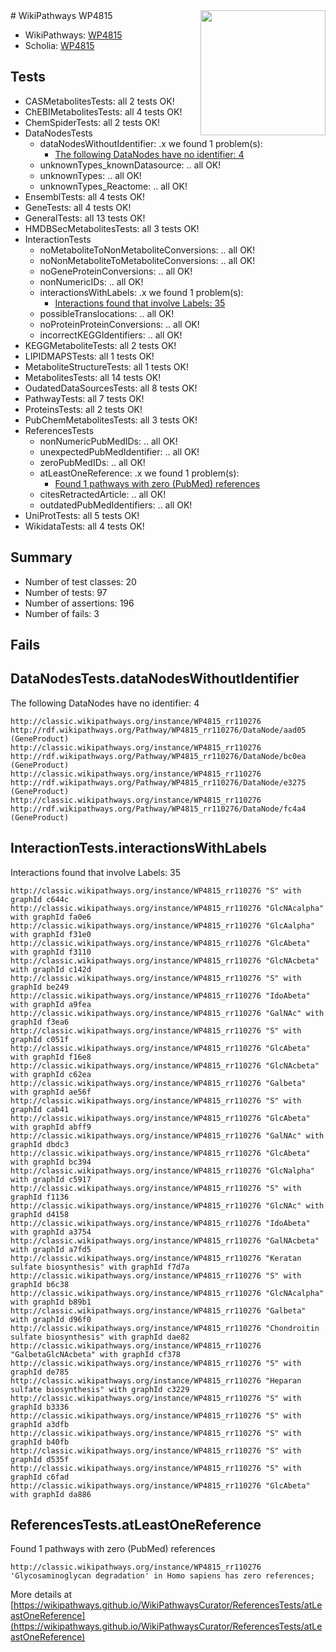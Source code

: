 <img style="float: right; width: 200px" src="https://upload.wikimedia.org/wikipedia/commons/thumb/8/83/Wplogo_with_text_500.png/640px-Wplogo_with_text_500.png" />
# WikiPathways WP4815

* WikiPathways: [WP4815](https://wikipathways.org/pathways/WP4815)
* Scholia: [WP4815](https://scholia.toolforge.org/wikipathways/WP4815)
## Tests
* CASMetabolitesTests: all 2 tests OK!
* ChEBIMetabolitesTests: all 4 tests OK!
* ChemSpiderTests: all 2 tests OK!
* DataNodesTests
    * dataNodesWithoutIdentifier: .x we found 1 problem(s):
        * [The following DataNodes have no identifier: 4](#d2d32fa3)
    * unknownTypes_knownDatasource: .. all OK!
    * unknownTypes: .. all OK!
    * unknownTypes_Reactome: .. all OK!
* EnsemblTests: all 4 tests OK!
* GeneTests: all 4 tests OK!
* GeneralTests: all 13 tests OK!
* HMDBSecMetabolitesTests: all 3 tests OK!
* InteractionTests
    * noMetaboliteToNonMetaboliteConversions: .. all OK!
    * noNonMetaboliteToMetaboliteConversions: .. all OK!
    * noGeneProteinConversions: .. all OK!
    * nonNumericIDs: .. all OK!
    * interactionsWithLabels: .x we found 1 problem(s):
        * [Interactions found that involve Labels: 35](#fe97a8fb)
    * possibleTranslocations: .. all OK!
    * noProteinProteinConversions: .. all OK!
    * incorrectKEGGIdentifiers: .. all OK!
* KEGGMetaboliteTests: all 2 tests OK!
* LIPIDMAPSTests: all 1 tests OK!
* MetaboliteStructureTests: all 1 tests OK!
* MetabolitesTests: all 14 tests OK!
* OudatedDataSourcesTests: all 8 tests OK!
* PathwayTests: all 7 tests OK!
* ProteinsTests: all 2 tests OK!
* PubChemMetabolitesTests: all 3 tests OK!
* ReferencesTests
    * nonNumericPubMedIDs: .. all OK!
    * unexpectedPubMedIdentifier: .. all OK!
    * zeroPubMedIDs: .. all OK!
    * atLeastOneReference: .x we found 1 problem(s):
        * [Found 1 pathways with zero (PubMed) references](#d0a459f0)
    * citesRetractedArticle: .. all OK!
    * outdatedPubMedIdentifiers: .. all OK!
* UniProtTests: all 5 tests OK!
* WikidataTests: all 4 tests OK!


## Summary

* Number of test classes: 20
* Number of tests: 97
* Number of assertions: 196
* Number of fails: 3

## Fails

<a name="d2d32fa3" />

## DataNodesTests.dataNodesWithoutIdentifier

The following DataNodes have no identifier: 4
```
http://classic.wikipathways.org/instance/WP4815_rr110276 http://rdf.wikipathways.org/Pathway/WP4815_rr110276/DataNode/aad05 (GeneProduct)
http://classic.wikipathways.org/instance/WP4815_rr110276 http://rdf.wikipathways.org/Pathway/WP4815_rr110276/DataNode/bc0ea (GeneProduct)
http://classic.wikipathways.org/instance/WP4815_rr110276 http://rdf.wikipathways.org/Pathway/WP4815_rr110276/DataNode/e3275 (GeneProduct)
http://classic.wikipathways.org/instance/WP4815_rr110276 http://rdf.wikipathways.org/Pathway/WP4815_rr110276/DataNode/fc4a4 (GeneProduct)
```

<a name="fe97a8fb" />

## InteractionTests.interactionsWithLabels

Interactions found that involve Labels: 35
```
http://classic.wikipathways.org/instance/WP4815_rr110276 "S" with graphId c644c
http://classic.wikipathways.org/instance/WP4815_rr110276 "GlcNAcalpha" with graphId fa0e6
http://classic.wikipathways.org/instance/WP4815_rr110276 "GlcAalpha" with graphId f31e0
http://classic.wikipathways.org/instance/WP4815_rr110276 "GlcAbeta" with graphId f3110
http://classic.wikipathways.org/instance/WP4815_rr110276 "GlcNAcbeta" with graphId c142d
http://classic.wikipathways.org/instance/WP4815_rr110276 "S" with graphId be249
http://classic.wikipathways.org/instance/WP4815_rr110276 "IdoAbeta" with graphId a9fea
http://classic.wikipathways.org/instance/WP4815_rr110276 "GalNAc" with graphId f3ea6
http://classic.wikipathways.org/instance/WP4815_rr110276 "S" with graphId c051f
http://classic.wikipathways.org/instance/WP4815_rr110276 "GlcAbeta" with graphId f16e8
http://classic.wikipathways.org/instance/WP4815_rr110276 "GlcNAcbeta" with graphId c62ea
http://classic.wikipathways.org/instance/WP4815_rr110276 "Galbeta" with graphId ae56f
http://classic.wikipathways.org/instance/WP4815_rr110276 "S" with graphId cab41
http://classic.wikipathways.org/instance/WP4815_rr110276 "GlcAbeta" with graphId abff9
http://classic.wikipathways.org/instance/WP4815_rr110276 "GalNAc" with graphId dbdc3
http://classic.wikipathways.org/instance/WP4815_rr110276 "GlcAbeta" with graphId bc394
http://classic.wikipathways.org/instance/WP4815_rr110276 "GlcNalpha" with graphId c5917
http://classic.wikipathways.org/instance/WP4815_rr110276 "S" with graphId f1136
http://classic.wikipathways.org/instance/WP4815_rr110276 "GlcNAc" with graphId d4158
http://classic.wikipathways.org/instance/WP4815_rr110276 "IdoAbeta" with graphId a3754
http://classic.wikipathways.org/instance/WP4815_rr110276 "GalNAcbeta" with graphId a7fd5
http://classic.wikipathways.org/instance/WP4815_rr110276 "Keratan sulfate biosynthesis" with graphId f7d7a
http://classic.wikipathways.org/instance/WP4815_rr110276 "S" with graphId b6c38
http://classic.wikipathways.org/instance/WP4815_rr110276 "GlcNAcalpha" with graphId b89b1
http://classic.wikipathways.org/instance/WP4815_rr110276 "Galbeta" with graphId d96f0
http://classic.wikipathways.org/instance/WP4815_rr110276 "Chondroitin sulfate biosynthesis" with graphId dae82
http://classic.wikipathways.org/instance/WP4815_rr110276 "GalbetaGlcNAcbeta" with graphId cf378
http://classic.wikipathways.org/instance/WP4815_rr110276 "S" with graphId de785
http://classic.wikipathways.org/instance/WP4815_rr110276 "Heparan sulfate biosynthesis" with graphId c3229
http://classic.wikipathways.org/instance/WP4815_rr110276 "S" with graphId b3336
http://classic.wikipathways.org/instance/WP4815_rr110276 "S" with graphId a3dfb
http://classic.wikipathways.org/instance/WP4815_rr110276 "S" with graphId b40fb
http://classic.wikipathways.org/instance/WP4815_rr110276 "S" with graphId d535f
http://classic.wikipathways.org/instance/WP4815_rr110276 "S" with graphId c6fad
http://classic.wikipathways.org/instance/WP4815_rr110276 "GlcAbeta" with graphId da886
```

<a name="d0a459f0" />

## ReferencesTests.atLeastOneReference

Found 1 pathways with zero (PubMed) references
```
http://classic.wikipathways.org/instance/WP4815_rr110276 'Glycosaminoglycan degradation' in Homo sapiens has zero references; 
```

More details at [https://wikipathways.github.io/WikiPathwaysCurator/ReferencesTests/atLeastOneReference](https://wikipathways.github.io/WikiPathwaysCurator/ReferencesTests/atLeastOneReference)

